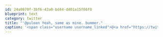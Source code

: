```yaml
---
id: 24a0870f-3bf6-43a0-bd44-dd01a15f66f0
blueprint: text
category: twitter
title: "'@puleen Yeah, same as mine. bummer."
caption: '<span class="username username_linked">@<a href="https://twitter.com/puleen" title="Puleen Patel">puleen</a></span> Yeah, same as mine. bummer.'
---
```

